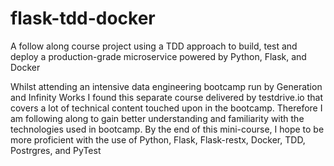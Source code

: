 # flask-tdd-docker
A follow along course project using a TDD approach to build, test and deploy a production-grade microservice powered by Python, Flask, and Docker 

Whilst attending an intensive data engineering bootcamp run by Generation and Infinity Works I found this separate course delivered by testdrive.io that covers a lot of 
technical content touched upon in the bootcamp. Therefore I am following along to gain better understanding and familiarity with the technologies used in bootcamp.
By the end of this mini-course, I hope to be more proficient with the use of Python, Flask, Flask-restx, Docker, TDD, Postrgres, and PyTest
